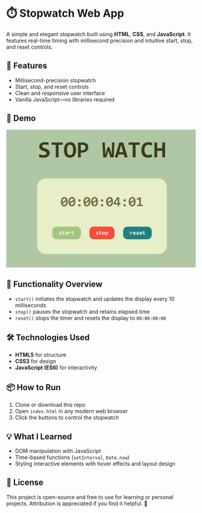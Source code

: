 # ⏱️ Stopwatch Web App

A simple and elegant stopwatch built using **HTML**, **CSS**, and **JavaScript**. It features real-time timing with millisecond precision and intuitive start, stop, and reset controls.

## 🌟 Features

- Millisecond-precision stopwatch
- Start, stop, and reset controls
- Clean and responsive user interface
- Vanilla JavaScript—no libraries required

## 🚀 Demo

![Screenshot](DemoSS.JPG)  


## 🔧 Functionality Overview

- `start()` initiates the stopwatch and updates the display every 10 milliseconds
- `stop()` pauses the stopwatch and retains elapsed time
- `reset()` stops the timer and resets the display to `00:00:00:00`

## 🛠 Technologies Used

- **HTML5** for structure
- **CSS3** for design
- **JavaScript (ES6)** for interactivity

## 📦 How to Run

1. Clone or download this repo
2. Open `index.html` in any modern web browser
3. Click the buttons to control the stopwatch

## 💡 What I Learned

- DOM manipulation with JavaScript
- Time-based functions (`setInterval`, `Date.now`)
- Styling interactive elements with hover effects and layout design

## 📝 License

This project is open-source and free to use for learning or personal projects. Attribution is appreciated if you find it helpful. 💛


